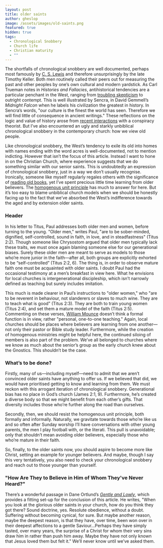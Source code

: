```yaml
---
layout: post
title: older saints
author: gheslop
image: /assets/images/old-saints.png
featured: true
hidden: true
tags:
  - Chronological Snobbery
  - Church life
  - Christian maturity
  - ""
---
```

The shortfalls of chronological snobbery are well documented, perhaps most famously by [C. S. Lewis](https://www.cslewisinstitute.org/resources/c-s-lewis-on-chronological-snobbery/) and therefore unsurprisingly by the late Timothy Keller. Both men routinely called their peers out for measuring the past and other peoples by one’s own cultural and modern yardstick. As Carl Trueman notes in *Histories and Fallacies*, antihistorical tendencies are a particular penchant in the West, ranging from [troubling skepticism](https://rekindle.co.za/content/2025-07-11-second-world-war-satire-conspiracy-theory) to outright contempt. This is well illustrated by Sencra, in David Gemmell’s *Midnight Falcon* when he labels his civilization the greatest in history. In Sencra’s words, "our culture is the finest the world has seen. Therefore we will find little of consequence in ancient writings." These reflections on the logic and value of history arose from [recent interactions](https://rekindle.co.za/content/2025-08-06-satan-and-senate) with a conspiracy theorist. But I’ve also encountered an ugly and starkly unbiblical chronological snobbery in the contemporary church: how we view old people.

Like chronological snobbery, the West’s tendency to exile its old into homes with names ending with the word acres is well-documented, not to mention indicting. However that isn’t the focus of this article. Instead I want to hone in on the Christian Church, where experience suggests that we do something similar with our senior saints. This is undoubtedly an expression of chronological snobbery, just in a way we don’t usually recognise. Ironically, someone like myself regularly regales others with the significance of [reading old books](https://rekindle.co.za/content/2025-02-07-reading-reflections), yet I’ve spent precious little time learning from older believers. The [homogenous unit principle](https://www.9marks.org/article/re-thinking-homogeneity-the-biblical-case-for-multi-ethnic-churches/) has much to answer for here. But it’s too easy to blame unbiblical church models when we should be honestly facing up to the fact that we’ve absorbed the West’s indifference towards the aged and by extension older saints.

### Header

In his letter to Titus, Paul addresses both older men and women, before turning to the young. "Older men," writes Paul, "are to be sober-minded, dignified, self-controlled, sound in faith, in love, and in steadfastness" (Titus 2:2). Though someone like Chrysostom argued that older men typically lack these traits, we must once again blaming someone else for our generational biases. Surely these older men are meant to serve as models to those who’re more junior in the faith—after all, both groups are explicitly exhorted to be “self-controlled” (Titus 2:2, 6). The thing is, in order to observe mature faith one must be acquainted with older saints. I doubt Paul had the occasional testimony at a men’s breakfast in view here. What he envisions for local churches is intergenerational discipleship, which isn’t narrowly defined as teaching but surely includes imitation.

This much is made clearer in Paul’s instructions to "older women," who "are to be reverent in behaviour, not slanderers or slaves to much wine. They are to teach what is good” (Titus 2:3). They are both to train young women (Titus 2:4), and set them a mature model of the faith (Titus 2:5). Commenting on these verses, [William Mounce](https://www.amazon.com/Word-Biblical-Commentary-Pastoral-Epistles/dp/0849902452) doesn’t think a formal function is in view, rather "personal, one-to-one teaching." Again, local churches should be places where believers are learning from one another—not only their pastor or Bible study leader. Furthermore, while the creation of homogenous ministries might be helpful here, the continued siloing of members is also part of the problem. We’ve all belonged to churches where we know as much about the senior’s group as the early church knew about the Gnostics. This shouldn’t be the case.

### What’s to be done?

Firstly, many of us—including myself—need to admit that we aren’t convinced older saints have anything to offer us. If we believed that did, we would have prioritised getting to know and learning from them. We must reckon with this arrogant iteration of chronological snobbery. Generational bias has no place in God’s church (James 2:1, 9). Furthermore, he’s created a diverse body so that we might benefit from each other’s gifts. That diversity includes those who’re further along the road than ourselves.

Secondly, then, we should resist the homogenous unit principle, both formally and informally. Naturally, we gravitate towards those who’re like us and so often after Sunday worship I’ll have conversations with other young parents, the men I play football with, or the literati. This pull is unavoidable; only that shouldn’t mean avoiding older believers, especially those who who’re mature in their faith.

So, finally, to the older saints now, you should aspire to become more like Christ, setting an example for younger believers. And maybe, though I say this very tentatively, you also need to check your chronological snobbery and reach out to those younger than yourself.

### "How Are They to Believe in Him of Whom They've Never Heard?"

There’s a wonderful passage in Dane Ortlund’s *[Gentle and Lowly](https://africa.thegospelcoalition.org/article/whats-wrong-with-gentle-and-lowly/)*, which provides a fitting set-up for the conclusion of this article. He writes, "When you look at the glorious older saints in your church, how do you think they got there? Sound doctrine, yes. Resolute obedience, without a doubt. Suffering without becoming cynical, for sure. But maybe another reason, maybe the deepest reason, is that they have, over time, been won over in their deepest affections to a gentle Saviour…Perhaps they have simply tasted, over many years, the surprise of a Christ for whom their very sins draw him in rather than push him away. Maybe they have not only known that Jesus loved them but felt it." We’ll never know until we’ve asked them.